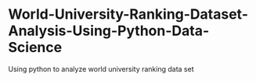 # World-University-Ranking-Dataset-Analysis-Using-Python-Data-Science
Using python to analyze world university ranking data set
